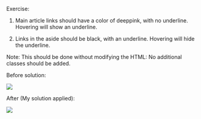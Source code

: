 Exercise:
1. Main article links should have a color of        deeppink, with no underline. Hovering will show an underline.

2. Links in the aside should be black, with an underline. Hovering will hide the underline.

Note: This should be done without modifying the HTML: No additional classes should be added.

Before solution:

<image src="before.gif">

After (My solution applied):

<image src="exercise_2.gif">